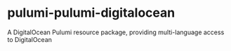 # pulumi-pulumi-digitalocean
A DigitalOcean Pulumi resource package, providing multi-language access to DigitalOcean
